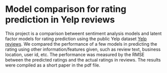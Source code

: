 # Model comparison for rating prediction in Yelp reviews
This project is a comparison betweent sentiment analysis models and latent factor models for rating prediction using the public Yelp dataset [Yelp reviews](https://www.yelp.com/dataset). We compared the performance of a few models in predicting the rating using other information/features given, such as review text, business location, user id, etc. The performance was measured by the RMSE between the predicted ratings and the actual ratings in reviews. 
The results were compiled as a short paper in the pdf file.
